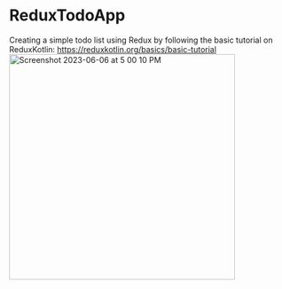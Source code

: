 # ReduxTodoApp
Creating a simple todo list using Redux by following the basic tutorial on ReduxKotlin: https://reduxkotlin.org/basics/basic-tutorial
<img width="407" alt="Screenshot 2023-06-06 at 5 00 10 PM" src="https://github.com/lilykuntz/ReduxTodoApp/assets/37643315/fa525bbb-fb0e-4675-9b49-90ef8a658737">
